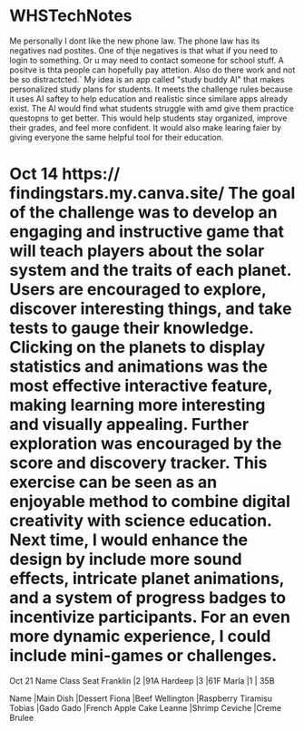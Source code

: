 # WHSTechNotes
Me personally I dont like the new phone law. The phone law has its negatives nad postites. One of thje negatives is that what if you need to login to something. Or u may need to contact someone for school stuff. A positve is thta people can hopefully pay attetion. Also do there work and not be so distractcted.`
My idea is an app called "study buddy AI" that makes personalized study plans for students. It meets the challenge rules because it uses AI saftey to help education and realistic since similare apps already exist. The AI would find what students struggle with amd give them practice questopns to get better. This would help students stay organized, improve their grades, and feel more confident. It would also make learing faier by giving everyone the same helpful tool for their education.
# Oct 14 https:// findingstars.my.canva.site/ The goal of the challenge was to develop an engaging and instructive game that will teach players about the solar system and the traits of each planet. Users are encouraged to explore, discover interesting things, and take tests to gauge their knowledge. Clicking on the planets to display statistics and animations was the most effective interactive feature, making learning more interesting and visually appealing. Further exploration was encouraged by the score and discovery tracker. This exercise can be seen as an enjoyable method to combine digital creativity with science education. Next time, I would enhance the design by include more sound effects, intricate planet animations, and a system of progress badges to incentivize participants. For an even more dynamic experience, I could include mini-games or challenges.
Oct 21
Name	    Class Seat
Franklin |2	   |91A
Hardeep	 |3    |61F
Marla		 |1    | 35B

Name	|Main Dish	|Dessert
Fiona	|Beef Wellington	|Raspberry Tiramisu
Tobias	|Gado Gado	|French Apple Cake
Leanne	|Shrimp Ceviche	|Creme Brulee
